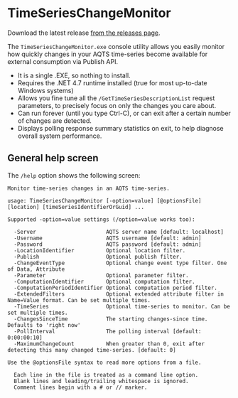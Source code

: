 ﻿# TimeSeriesChangeMonitor

Download the latest release [from the releases page](../../../../../../releases/latest).

The `TimeSeriesChangeMonitor.exe` console utility allows you easily monitor how quickly changes in your AQTS time-series become available for external consumption via Publish API.

- It is a single .EXE, so nothing to install.
- Requires the .NET 4.7 runtime installed (true for most up-to-date Windows systems)
- Allows you fine tune all the `/GetTimeSeriesDescriptionList` request parameters, to precisely focus on only the changes you care about.
- Can run forever (until you type Ctrl-C), or can exit after a certain number of changes are detected.
- Displays polling response summary statistics on exit, to help diagnose overall system performance.

## General help screen

The `/help` option shows the following screen:

```
Monitor time-series changes in an AQTS time-series.

usage: TimeSeriesChangeMonitor [-option=value] [@optionsFile] [location] [timeSeriesIdentifierOrGuid] ...

Supported -option=value settings (/option=value works too):

  -Server                      AQTS server name [default: localhost]
  -Username                    AQTS username [default: admin]
  -Password                    AQTS password [default: admin]
  -LocationIdentifier          Optional location filter.
  -Publish                     Optional publish filter.
  -ChangeEventType             Optional change event type filter. One of Data, Attribute
  -Parameter                   Optional parameter filter.
  -ComputationIdentifier       Optional computation filter.
  -ComputationPeriodIdentifier Optional computation period filter.
  -ExtendedFilters             Optional extended attribute filter in Name=Value format. Can be set multiple times.
  -TimeSeries                  Optional time-series to monitor. Can be set multiple times.
  -ChangesSinceTime            The starting changes-since time. Defaults to 'right now'
  -PollInterval                The polling interval [default: 0:00:00:10]
  -MaximumChangeCount          When greater than 0, exit after detecting this many changed time-series. [default: 0]

Use the @optionsFile syntax to read more options from a file.

  Each line in the file is treated as a command line option.
  Blank lines and leading/trailing whitespace is ignored.
  Comment lines begin with a # or // marker.
```

